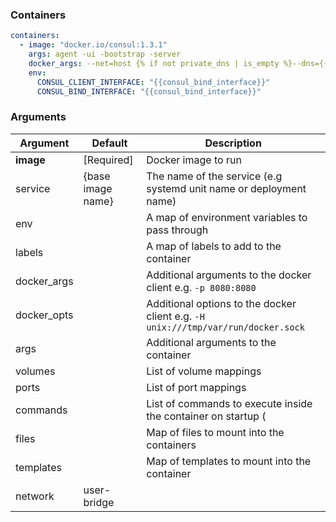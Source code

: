 ### Containers

```yaml
containers:
  - image: "docker.io/consul:1.3.1"
    args: agent -ui -bootstrap -server
    docker_args: --net=host {% if not private_dns | is_empty %}--dns={{private_dns}}{% endif %}
    env:
      CONSUL_CLIENT_INTERFACE: "{{consul_bind_interface}}"
      CONSUL_BIND_INTERFACE: "{{consul_bind_interface}}"
```

### Arguments

| Argument       | Default              | Description |
| -------------- | -------------------- | ----------- |
| **image**        | [Required]           | Docker image to run  |
| service | {base image name} | The name of the service (e.g systemd unit name or deployment name) |
| env     |                      | A map of environment variables to pass through |
| labels | | A map of labels to add to the container |
| docker_args |                      | Additional arguments to the docker client e.g. `-p 8080:8080`  |
| docker_opts | | Additional options to the docker client e.g. `-H unix:///tmp/var/run/docker.sock`  |
| args |                   | Additional arguments to the container
| volumes |                | List of volume mappings |
| ports | | List of port mappings |
| commands | | List of commands to execute inside the container on startup ( |
| files | | Map of files to mount into the containers |
| templates | | Map of templates to mount into the container  |
| network | user-bridge |  |
